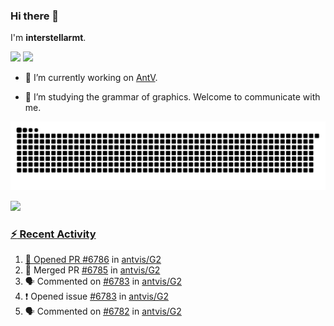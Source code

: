 ### Hi there 👋

I'm **interstellarmt**.

[![](https://img.shields.io/endpoint?url=https://awards.antv.vision/interstellarmt-g2-contributor.json)](https://github.com/antvis/g2)
[![](https://img.shields.io/endpoint?url=https://awards.antv.vision/interstellarmt-gpt-vis-contributor.json)](https://github.com/antvis/gpt-vis)

- 🔭 I’m currently working on [AntV](https://github.com/antvis).

- 📖 I’m studying the grammar of graphics. Welcome to communicate with me.

![](https://raw.githubusercontent.com/interstellarmt/interstellarmt/refs/heads/output/github-contribution-grid-snake.svg)
<div>
  <a href="https://github.com/interstellarmt">
  <img height="180em" src="https://github-readme-stats-eight-theta.vercel.app/api?username=interstellarmt&show_icons=true&include_all_commits=true&count_private=true&theme=tokyonight"/>
</div>
    
### :zap: Recent Activity

<!--START_SECTION:activity-->
1. 💪 Opened PR [#6786](https://github.com/antvis/G2/pull/6786) in [antvis/G2](https://github.com/antvis/G2)
2. 🎉 Merged PR [#6785](https://github.com/antvis/G2/pull/6785) in [antvis/G2](https://github.com/antvis/G2)
3. 🗣 Commented on [#6783](https://github.com/antvis/G2/issues/6783#issuecomment-2811668812) in [antvis/G2](https://github.com/antvis/G2)
4. ❗ Opened issue [#6783](https://github.com/antvis/G2/issues/6783) in [antvis/G2](https://github.com/antvis/G2)
5. 🗣 Commented on [#6782](https://github.com/antvis/G2/issues/6782#issuecomment-2811617752) in [antvis/G2](https://github.com/antvis/G2)
<!--END_SECTION:activity-->

